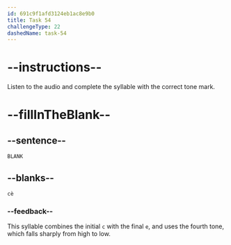 ```yaml
---
id: 691c9f1afd3124eb1ac8e9b0
title: Task 54
challengeType: 22
dashedName: task-54
---
```


<!-- (Audio) A: cè -->

# --instructions--

Listen to the audio and complete the syllable with the correct tone mark.

# --fillInTheBlank--

## --sentence--

`BLANK`

## --blanks--

`cè`

### --feedback--

This syllable combines the initial `c` with the final `e`, and uses the fourth tone, which falls sharply from high to low.

